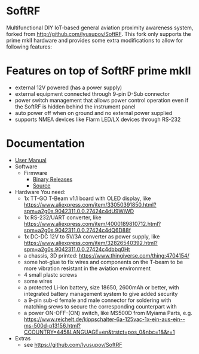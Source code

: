 # SoftRF 
Multifunctional DIY IoT-based general aviation proximity awareness system, forked from http://github.com/lyusupov/SoftRF. This fork only supports the prime mkII hardware and provides some extra modifications to allow for following features:

# Features on top of SoftRF prime mkII
* external 12V powered (has a power supply)
* external equipment connected through 9-pin D-Sub connector
* power switch management that allows power control operation even if the SoftRF is hidden behind the instrument panel
* auto power off when on ground and no external power supplied
* supports NMEA devices like Flarm LED/LX devices through RS-232

# Documentation
* [User Manual](https://github.com/astir13/SoftRF/tree/master/documents/usermanual/binaries)
* Software
    * Firmware
        * [Binary Releases](https://github.com/astir13/SoftRF/wiki/Updates)
        * [Source](https://github.com/astir13/SoftRF/tree/master/software/firmware/source)
* Hardware
You need:
    * 1x TT-GO T-Beam v1.1 board with OLED display, like https://www.aliexpress.com/item/33050391850.html?spm=a2g0s.9042311.0.0.27424c4dU9WiWD
    * 1x RS-232/UART converter, like https://www.aliexpress.com/item/4000189810712.html?spm=a2g0s.9042311.0.0.27424c4dQ6D88f
    * 1x DC-DC 12V to 5V/3A converter as power supply, like https://www.aliexpress.com/item/32826540392.html?spm=a2g0s.9042311.0.0.27424c4dbbq0Ht
    * a chassis, 3D printed: https://www.thingiverse.com/thing:4704154/
    * some hot-glue to fix wires and components on the T-beam to be more vibration resistant in the aviation environment
    * 4 small plastc screws
    * some wires
    * a protected Li-Ion battery, size 18650, 2600mAh or better, with integrated battery management system to give added security
    * a 9-pin sub-d female and male connector for soldering with matching srews to secure the corresponding counterpart with
    * a power ON-OFF-(ON) switch, like MS500D from Myiama Parts, e.g. https://www.reichelt.de/kippschalter-6a-125vac-1x-ein-aus-ein--ms-500d-p13156.html?CCOUNTRY=445&LANGUAGE=en&trstct=pos_0&nbc=1&&r=1
* Extras
    * see https://github.com/lyusupov/SoftRF

